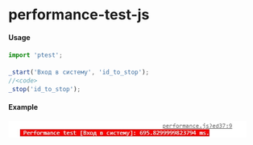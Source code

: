 # performance-test-js

#### Usage
```js
import 'ptest';

_start('Вход в систему', 'id_to_stop');
//<code>
_stop('id_to_stop');
```

#### Example
![](https://github.com/yungvldai/performance-test-js/blob/master/example.jpg)
